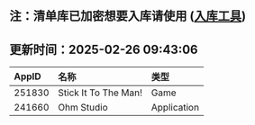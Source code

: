 ## 注：清单库已加密想要入库请使用 ([入库工具](https://github.com/BlankTMing/ManifestAutoUpdate/releases))

## 更新时间：2025-02-26 09:43:06
| AppID | 名称 | 类型  |
| :-------------------- | :----------------------------- | :----------- |
| 251830 | Stick It To The Man!| Game |
| 241660 | Ohm Studio| Application |
